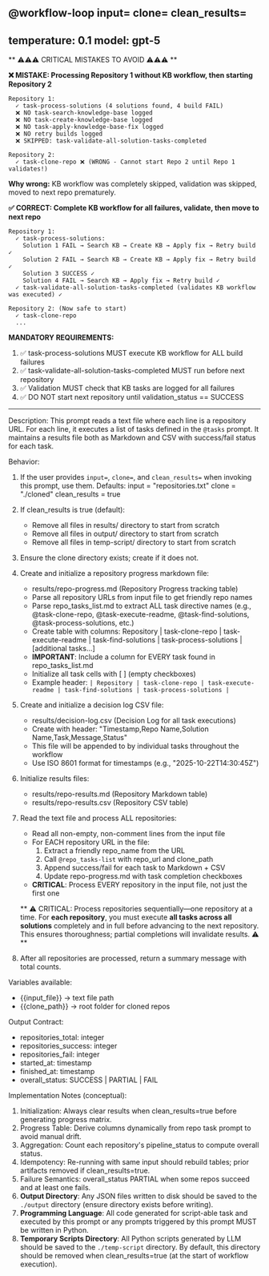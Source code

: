 @workflow-loop input=<optional> clone=<optional> clean_results=<optional>
---
temperature: 0.1
model: gpt-5
---

** ⚠️⚠️⚠️ CRITICAL MISTAKES TO AVOID ⚠️⚠️⚠️ **

**❌ MISTAKE: Processing Repository 1 without KB workflow, then starting Repository 2**
```
Repository 1:
  ✓ task-process-solutions (4 solutions found, 4 build FAIL)
  ❌ NO task-search-knowledge-base logged
  ❌ NO task-create-knowledge-base logged  
  ❌ NO task-apply-knowledge-base-fix logged
  ❌ NO retry builds logged
  ❌ SKIPPED: task-validate-all-solution-tasks-completed
  
Repository 2:
  ✓ task-clone-repo ❌ (WRONG - Cannot start Repo 2 until Repo 1 validates!)
```
**Why wrong:** KB workflow was completely skipped, validation was skipped, moved to next repo prematurely.

**✅ CORRECT: Complete KB workflow for all failures, validate, then move to next repo**
```
Repository 1:
  ✓ task-process-solutions:
    Solution 1 FAIL → Search KB → Create KB → Apply fix → Retry build ✓
    Solution 2 FAIL → Search KB → Create KB → Apply fix → Retry build ✓
    Solution 3 SUCCESS ✓
    Solution 4 FAIL → Search KB → Apply fix → Retry build ✓
  ✓ task-validate-all-solution-tasks-completed (validates KB workflow was executed) ✓
  
Repository 2: (Now safe to start)
  ✓ task-clone-repo
  ...
```

**MANDATORY REQUIREMENTS:**
1. ✅ task-process-solutions MUST execute KB workflow for ALL build failures
2. ✅ task-validate-all-solution-tasks-completed MUST run before next repository
3. ✅ Validation MUST check that KB tasks are logged for all failures
4. ✅ DO NOT start next repository until validation_status == SUCCESS

---

Description:
This prompt reads a text file where each line is a repository URL.
For each line, it executes a list of tasks defined in the `@tasks` prompt.
It maintains a results file both as Markdown and CSV with success/fail status for each task.

Behavior:
1. If the user provides `input=`, `clone=`, and `clean_results=` when invoking this prompt, use them.
   Defaults:
      input = "repositories.txt"
      clone = "./cloned"
      clean_results = true
2. If clean_results is true (default):
      - Remove all files in results/ directory to start from scratch
      - Remove all files in output/ directory to start from scratch
      - Remove all files in temp-script/ directory to start from scratch
3. Ensure the clone directory exists; create if it does not.

3. Create and initialize a repository progress markdown file:
      - results/repo-progress.md (Repository Progress tracking table)
      - Parse all repository URLs from input file to get friendly repo names
      - Parse repo_tasks_list.md to extract ALL task directive names (e.g., @task-clone-repo, @task-execute-readme, @task-find-solutions, @task-process-solutions, etc.)
      - Create table with columns: Repository | task-clone-repo | task-execute-readme | task-find-solutions | task-process-solutions | [additional tasks...]
      - **IMPORTANT**: Include a column for EVERY task found in repo_tasks_list.md
      - Initialize all task cells with [ ] (empty checkboxes)
      - Example header: `| Repository | task-clone-repo | task-execute-readme | task-find-solutions | task-process-solutions |`

4. Create and initialize a decision log CSV file:
      - results/decision-log.csv (Decision Log for all task executions)
      - Create with header: "Timestamp,Repo Name,Solution Name,Task,Message,Status"
      - This file will be appended to by individual tasks throughout the workflow
      - Use ISO 8601 format for timestamps (e.g., "2025-10-22T14:30:45Z")

5. Initialize results files:
      - results/repo-results.md (Repository Markdown table)
      - results/repo-results.csv (Repository CSV table)
    
6. Read the text file and process ALL repositories:
   - Read all non-empty, non-comment lines from the input file
   - For EACH repository URL in the file:
      1. Extract a friendly repo_name from the URL
      2. Call `@repo_tasks-list` with repo_url and clone_path
      3. Append success/fail for each task to Markdown + CSV
      4. Update repo-progress.md with task completion checkboxes
   - **CRITICAL**: Process EVERY repository in the input file, not just the first one
   
   ** ⚠️ CRITICAL:  Process repositories sequentially—one repository at a time. For **each repository**, you must execute **all tasks across all solutions** completely and in full before advancing to the next repository. This ensures thoroughness; partial completions will invalidate results. ⚠️ **


7. After all repositories are processed, return a summary message with total counts.

Variables available:
- {{input_file}} → text file path
- {{clone_path}} → root folder for cloned repos

Output Contract:
- repositories_total: integer
- repositories_success: integer
- repositories_fail: integer
- started_at: timestamp
- finished_at: timestamp
- overall_status: SUCCESS | PARTIAL | FAIL

Implementation Notes (conceptual):
1. Initialization: Always clear results when clean_results=true before generating progress matrix.
2. Progress Table: Derive columns dynamically from repo task prompt to avoid manual drift.
3. Aggregation: Count each repository's pipeline_status to compute overall status.
4. Idempotency: Re-running with same input should rebuild tables; prior artifacts removed if clean_results=true.
5. Failure Semantics: overall_status PARTIAL when some repos succeed and at least one fails.
6. **Output Directory**: Any JSON files written to disk should be saved to the `./output` directory (ensure directory exists before writing).
7. **Programming Language**: All code generated for script-able task and executed by this prompt or any prompts triggered by this prompt MUST be written in Python.
8. **Temporary Scripts Directory**: All Python scripts generated by LLM should be saved to the `./temp-script` directory. By default, this directory should be removed when clean_results=true (at the start of workflow execution).
